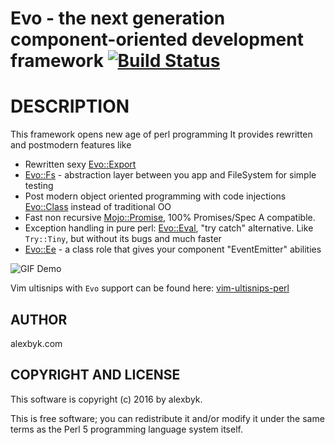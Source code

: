 # Evo - the next generation component-oriented development framework [![Build Status](https://travis-ci.org/alexbyk/perl-evo.svg?branch=master)](https://travis-ci.org/alexbyk/perl-evo)

# DESCRIPTION

This framework opens new age of perl programming
It provides rewritten and postmodern features like

- Rewritten sexy [Evo::Export](https://metacpan.org/pod/Evo::Export)
- [Evo::Fs](https://metacpan.org/pod/Evo::Fs) - abstraction layer between you app and FileSystem for simple testing
- Post modern object oriented programming with code injections [Evo::Class](https://metacpan.org/pod/Evo::Class) instead of traditional OO
- Fast non recursive [Mojo::Promise](https://metacpan.org/pod/Mojo::Promise), 100% Promises/Spec A compatible.
- Exception handling in pure perl: [Evo::Eval](https://metacpan.org/pod/Evo::Eval), "try catch" alternative. Like `Try::Tiny`, but without its bugs and much faster
- [Evo::Ee](https://metacpan.org/pod/Evo::Ee) - a class role that gives your component "EventEmitter" abilities

![GIF Demo](https://raw.github.com/alexbyk/perl-evo/master/demo.gif)

Vim ultisnips with `Evo` support can be found here: [vim-ultisnips-perl](https://github.com/alexbyk/vim-ultisnips-perl)

## AUTHOR

alexbyk.com

## COPYRIGHT AND LICENSE

This software is copyright (c) 2016 by alexbyk.

This is free software; you can redistribute it and/or modify it under
the same terms as the Perl 5 programming language system itself.
